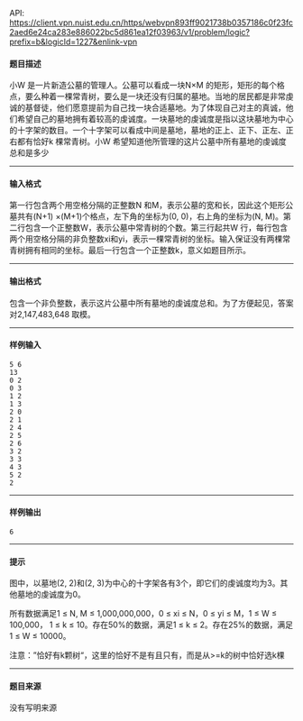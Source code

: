 API: https://client.vpn.nuist.edu.cn/https/webvpn893ff9021738b0357186c0f23fc2aed6e24ca283e886022bc5d861ea12f03963/v1/problem/logic?prefix=b&logicId=1227&enlink-vpn

#### 题目描述

小W 是一片新造公墓的管理人。公墓可以看成一块N×M 的矩形，矩形的每个格点，要么种着一棵常青树，要么是一块还没有归属的墓地。当地的居民都是非常虔诚的基督徒，他们愿意提前为自己找一块合适墓地。为了体现自己对主的真诚，他们希望自己的墓地拥有着较高的虔诚度。一块墓地的虔诚度是指以这块墓地为中心的十字架的数目。一个十字架可以看成中间是墓地，墓地的正上、正下、正左、正右都有恰好k 棵常青树。小W 希望知道他所管理的这片公墓中所有墓地的虔诚度总和是多少

---

#### 输入格式

第一行包含两个用空格分隔的正整数N 和M，表示公墓的宽和长，因此这个矩形公墓共有(N+1) ×(M+1)个格点，左下角的坐标为(0, 0)，右上角的坐标为(N, M)。第二行包含一个正整数W，表示公墓中常青树的个数。第三行起共W 行，每行包含两个用空格分隔的非负整数xi和yi，表示一棵常青树的坐标。输入保证没有两棵常青树拥有相同的坐标。最后一行包含一个正整数k，意义如题目所示。

---

#### 输出格式

包含一个非负整数，表示这片公墓中所有墓地的虔诚度总和。为了方便起见，答案对2,147,483,648 取模。

---

#### 样例输入
```
5 6
13
0 2
0 3
1 2
1 3
2 0
2 1
2 4
2 5
2 6
3 2
3 3
4 3
5 2
2
```

---

#### 样例输出
```
6
```

---

#### 提示

图中，以墓地(2, 2)和(2, 3)为中心的十字架各有3个，即它们的虔诚度均为3。其他墓地的虔诚度为0。

所有数据满足1 ≤ N, M ≤ 1,000,000,000，0 ≤ xi ≤ N，0 ≤ yi ≤ M，1 ≤ W ≤ 100,000， 1 ≤ k ≤ 10。存在50%的数据，满足1 ≤ k ≤ 2。存在25%的数据，满足1 ≤ W ≤ 10000。

注意：”恰好有k颗树“，这里的恰好不是有且只有，而是从>=k的树中恰好选k棵

---

#### 题目来源

没有写明来源